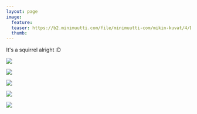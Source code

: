 ```yaml
---
layout: page
image:
  feature:
  teaser: https://b2.minimuutti.com/file/minimuutti-com/mikin-kuvat/4/DS58721-245px.jpg
  thumb:
---
```


It's a squirrel alright :D

[![](https://b2.minimuutti.com/file/minimuutti-com/mikin-kuvat/4/DS58573-800px.jpg)](https://dl.dropboxusercontent.com/sh/ea1wtnz7z734o12/AABwxNbO8tfcszTHd77QNzUSa/mikin-kuvat/4/DS58573.jpg)

[![](https://b2.minimuutti.com/file/minimuutti-com/mikin-kuvat/4/DS58603-800px.jpg)](https://dl.dropboxusercontent.com/sh/ea1wtnz7z734o12/AAAM4aslIXj2Nk1eMwzbSSU0a/mikin-kuvat/4/DS58603.jpg)

[![](https://b2.minimuutti.com/file/minimuutti-com/mikin-kuvat/4/DS58632-800px.jpg)](https://dl.dropboxusercontent.com/sh/ea1wtnz7z734o12/AACVi4J5C8PUGqXETAUZS-Fua/mikin-kuvat/4/DS58632.jpg)

[![](https://b2.minimuutti.com/file/minimuutti-com/mikin-kuvat/4/DS58743-800px.jpg)](https://dl.dropboxusercontent.com/sh/ea1wtnz7z734o12/AAC3LefjMvt9qgQ2bHkWCZIVa/mikin-kuvat/4/DS58743.jpg)

[![](https://b2.minimuutti.com/file/minimuutti-com/mikin-kuvat/4/DS58721-800px.jpg)](https://dl.dropboxusercontent.com/sh/ea1wtnz7z734o12/AAAHJcQu90Zb3s5fsselkYyca/mikin-kuvat/4/DS58721.jpg)
